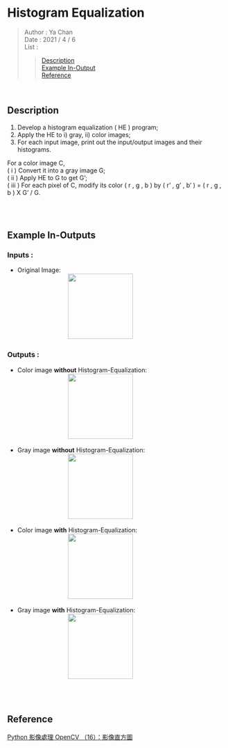 # Histogram Equalization

> Author : Ya Chan<br>
> Date : 2021 / 4 / 6<br>
> List :
>
> > <a href = "#description">Description</a><br>
> > <a href = "#example">Example In-Output</a><br>
> > <a href = "#reference">Reference</a>

<br>
<div id = "description">

## Description

1. Develop a histogram equalization ( HE ) program;
2. Apply the HE to i) gray, ii) color images;
3. For each input image, print out the input/output images and their histograms.

For a color image C,<br>
( i ) Convert it into a gray image G;<br>
( ii ) Apply HE to G to get G’;<br>
( iii ) For each pixel of C, modify its color ( r , g , b ) by ( r’ , g’ , b’ ) = ( r , g , b ) X G’ / G.

</div>
<br>
<br>
<div id = "example">

## Example In-Outputs

### Inputs :

- Original Image:<br>
  &emsp;&emsp;&emsp;&emsp;&emsp;&emsp;&emsp;&emsp;
  <img src = "https://i.imgur.com/J6rnVlT.jpg" width = "150">

### Outputs :

- Color image <b>without</b> Histogram-Equalization:<br>
  &emsp;&emsp;&emsp;&emsp;&emsp;&emsp;&emsp;&emsp;
  <img src = "https://i.imgur.com/J6rnVlT.jpg" width = "150">

- Gray image <b>without</b> Histogram-Equalization:<br>
  &emsp;&emsp;&emsp;&emsp;&emsp;&emsp;&emsp;&emsp;
  <img src = "https://i.imgur.com/Agat6pJ.jpg" width = "150">

- Color image <b>with</b> Histogram-Equalization:<br>
  &emsp;&emsp;&emsp;&emsp;&emsp;&emsp;&emsp;&emsp;
  <img src = "https://i.imgur.com/FLwYszi.jpg" width = "150">

- Gray image <b>with</b> Histogram-Equalization:<br>
  &emsp;&emsp;&emsp;&emsp;&emsp;&emsp;&emsp;&emsp;
  <img src = "https://i.imgur.com/5p5yBg2.jpg" width = "150">

</div>
<br>
<br>
<div id = "reference">

## Reference

<a href = "https://iter01.com/519791.html">Python 影像處理 OpenCV （16）：影像直方圖</a>
